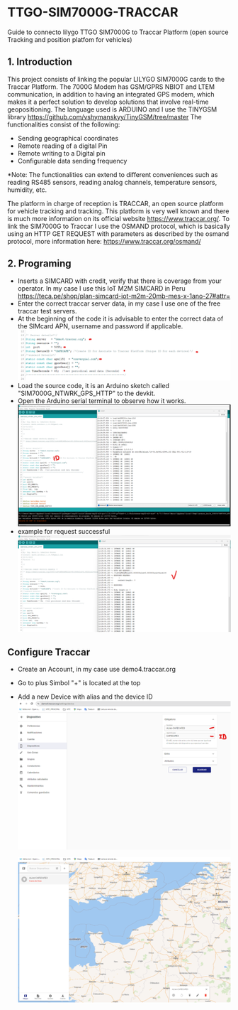 # TTGO-SIM7000G-TRACCAR
Guide to connecto lilygo TTGO SIM7000G to Traccar Platform (open source Tracking and position platfom for vehicles)

## 1. Introduction
This project consists of linking the popular LILYGO SIM7000G cards to the Traccar Platform. The 7000G Modem has GSM/GPRS NBIOT and LTEM communication, in addition to having an integrated GPS modem, which makes it a perfect solution to develop solutions that involve real-time geopositioning.
The language used is ARDUINO and I use the TINYGSM library https://github.com/vshymanskyy/TinyGSM/tree/master
The functionalities consist of the following:
- Sending geographical coordinates
- Remote reading of a digital Pin
- Remote writing to a Digital pin
- Configurable data sending frequency

*Note: The functionalities can extend to different conveniences such as reading RS485 sensors, reading analog channels, temperature sensors, humidity, etc.

The platform in charge of reception is TRACCAR, an open source platform for vehicle tracking and tracking. This platform is very well known and there is much more information on its official website https://www.traccar.org/.
To link the SIM7000G to Traccar I use the OSMAND protocol, which is basically using an HTTP GET REQUEST with parameters as described by the osmand protocol, more information here: https://www.traccar.org/osmand/

## 2. Programing 
- Inserts a SIMCARD with credit, verify that there is coverage from your operator. In my case I use this IoT M2M SIMCARD in Peru https://teca.pe/shop/plan-simcard-iot-m2m-20mb-mes-x-1ano-27#attr=
- Enter the correct traccar server data, in my case I use one of the free traccar test servers.
- At the beginning of the code it is advisable to enter the correct data of the SIMcard APN, username and password if applicable.
![3](images/3.png)
- Load the source code, it is an Arduino sketch called "SIM7000G_NTWRK_GPS_HTTP" to the devkit.
- Open the Arduino serial terminal to observe how it works.
 ![1](images/1.png)
- example for request successful
![2](images/2.png)
## Configure Traccar
- Create an Account, in my case use demo4.traccar.org
- Go to plus Simbol "+" is located at the top
- Add a new Device with alias and the device ID 
  ![4](/images/4.png)
  
  ![5](/images/5.png)


